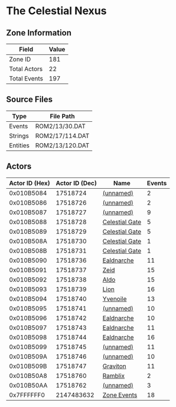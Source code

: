 # The Celestial Nexus

## Zone Information

| Field        |   Value |
|--------------|---------|
| Zone ID      |     181 |
| Total Actors |      22 |
| Total Events |     197 |

## Source Files

| Type     | File Path       |
|----------|-----------------|
| Events   | ROM2/13/30.DAT  |
| Strings  | ROM2/17/114.DAT |
| Entities | ROM2/13/120.DAT |

## Actors

| Actor ID (Hex)   |   Actor ID (Dec) | Name                                                 |   Events |
|------------------|------------------|------------------------------------------------------|----------|
| 0x010B5084       |         17518724 | [(unnamed)](./17518724/)                             |        2 |
| 0x010B5086       |         17518726 | [(unnamed)](./17518726/)                             |        2 |
| 0x010B5087       |         17518727 | [(unnamed)](./17518727/)                             |        9 |
| 0x010B5088       |         17518728 | [Celestial Gate](./17518728%20-%20Celestial%20Gate/) |        5 |
| 0x010B5089       |         17518729 | [Celestial Gate](./17518729%20-%20Celestial%20Gate/) |        5 |
| 0x010B508A       |         17518730 | [Celestial Gate](./17518730%20-%20Celestial%20Gate/) |        1 |
| 0x010B508B       |         17518731 | [Celestial Gate](./17518731%20-%20Celestial%20Gate/) |        1 |
| 0x010B5090       |         17518736 | [Ealdnarche](./17518736%20-%20Ealdnarche/)           |       11 |
| 0x010B5091       |         17518737 | [Zeid](./17518737%20-%20Zeid/)                       |       15 |
| 0x010B5092       |         17518738 | [Aldo](./17518738%20-%20Aldo/)                       |       15 |
| 0x010B5093       |         17518739 | [Lion](./17518739%20-%20Lion/)                       |       16 |
| 0x010B5094       |         17518740 | [Yvenoile](./17518740%20-%20Yvenoile/)               |       13 |
| 0x010B5095       |         17518741 | [(unnamed)](./17518741/)                             |       10 |
| 0x010B5096       |         17518742 | [Ealdnarche](./17518742%20-%20Ealdnarche/)           |       10 |
| 0x010B5097       |         17518743 | [Ealdnarche](./17518743%20-%20Ealdnarche/)           |       11 |
| 0x010B5098       |         17518744 | [Ealdnarche](./17518744%20-%20Ealdnarche/)           |       16 |
| 0x010B5099       |         17518745 | [(unnamed)](./17518745/)                             |       11 |
| 0x010B509A       |         17518746 | [(unnamed)](./17518746/)                             |       10 |
| 0x010B509B       |         17518747 | [Graviton](./17518747%20-%20Graviton/)               |       11 |
| 0x010B50A8       |         17518760 | [Ramblix](./17518760%20-%20Ramblix/)                 |        2 |
| 0x010B50AA       |         17518762 | [(unnamed)](./17518762/)                             |        3 |
| 0x7FFFFFF0       |       2147483632 | [Zone Events](./Zone%20Events/)                      |       18 |